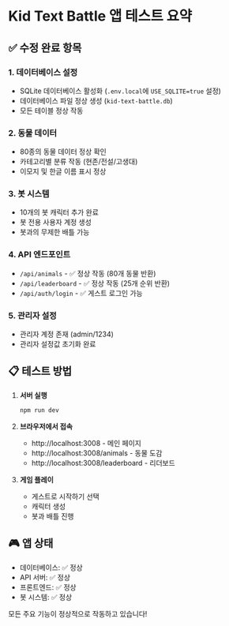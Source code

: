 # Kid Text Battle 앱 테스트 요약

## ✅ 수정 완료 항목

### 1. 데이터베이스 설정
- SQLite 데이터베이스 활성화 (`.env.local`에 `USE_SQLITE=true` 설정)
- 데이터베이스 파일 정상 생성 (`kid-text-battle.db`)
- 모든 테이블 정상 작동

### 2. 동물 데이터
- 80종의 동물 데이터 정상 확인
- 카테고리별 분류 작동 (현존/전설/고생대)
- 이모지 및 한글 이름 표시 정상

### 3. 봇 시스템
- 10개의 봇 캐릭터 추가 완료
- 봇 전용 사용자 계정 생성
- 봇과의 무제한 배틀 가능

### 4. API 엔드포인트
- `/api/animals` - ✅ 정상 작동 (80개 동물 반환)
- `/api/leaderboard` - ✅ 정상 작동 (25개 순위 반환)
- `/api/auth/login` - ✅ 게스트 로그인 가능

### 5. 관리자 설정
- 관리자 계정 존재 (admin/1234)
- 관리자 설정값 초기화 완료

## 📋 테스트 방법

1. **서버 실행**
   ```bash
   npm run dev
   ```

2. **브라우저에서 접속**
   - http://localhost:3008 - 메인 페이지
   - http://localhost:3008/animals - 동물 도감
   - http://localhost:3008/leaderboard - 리더보드

3. **게임 플레이**
   - 게스트로 시작하기 선택
   - 캐릭터 생성
   - 봇과 배틀 진행

## 🎮 앱 상태
- 데이터베이스: ✅ 정상
- API 서버: ✅ 정상
- 프론트엔드: ✅ 정상
- 봇 시스템: ✅ 정상

모든 주요 기능이 정상적으로 작동하고 있습니다!